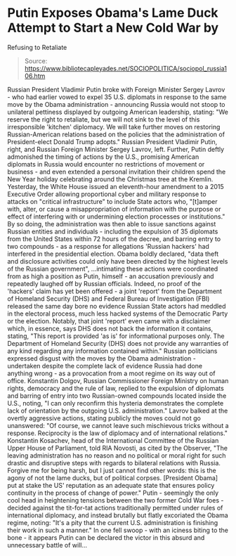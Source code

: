 # Putin Exposes Obama's Lame Duck Attempt to Start a New Cold War by 
Refusing to Retaliate

> Source: https://www.bibliotecapleyades.net/SOCIOPOLITICA/sociopol_russia106.htm

Russian President
Vladimir Putin broke with
Foreign Minister Sergey Lavrov - who had earlier vowed to
expel 35 U.S. diplomats in response to the same move by the
Obama
administration - announcing Russia would not stoop to
unilateral pettiness displayed by outgoing American leadership,
stating:
"We reserve the right to
retaliate, but we will not sink to the level of this
irresponsible 'kitchen' diplomacy.
We will take further moves on
restoring Russian-American relations based on the policies
that the administration of President-elect Donald Trump
adopts."
Russian President
Vladimir Putin, right,
and Russian
Foreign Minister Sergey Lavrov, left.
Further, Putin deftly
admonished the timing of actions by the U.S., promising
American diplomats in Russia would encounter no restrictions of
movement or business - and even extended a personal invitation
their children spend the New Year holiday celebrating around the
Christmas tree at the Kremlin.
Yesterday, the White House
issued an eleventh-hour amendment to a 2015
Executive Order
allowing proportional cyber and military response to attacks on
"critical infrastructure" to include State actors who,
"[t]amper with, alter, or cause
a misappropriation of information with the purpose or effect
of interfering with or undermining election processes or
institutions."
By so doing, the administration was
then able to issue sanctions against Russian entities and
individuals - including the expulsion of 35 diplomats from the
United States within 72 hours of the decree, and barring entry
to two compounds - as a response for allegations 'Russian
hackers' had interfered in the presidential election.
Obama boldly declared,
"data theft
and disclosure activities could only have been directed by the
highest levels of the Russian government",
...intimating these
actions were coordinated from as high a position as Putin,
himself - an accusation previously and repeatedly laughed off by
Russian officials.
Indeed, no proof of the 'hackers'
claim has yet been offered - a joint 'report'
from the Department of Homeland Security (DHS) and Federal Bureau of
Investigation (FBI) released the same day bore no evidence Russian
State actors had meddled in the electoral process, much less
hacked systems of the Democratic Party or the election.
Notably, that joint 'report' even
came with a disclaimer which, in essence, says DHS does not back
the information it contains, stating,
"This report is provided 'as is'
for informational purposes only. The Department of Homeland
Security (DHS) does not provide any warranties of any kind
regarding any information contained within."
Russian politicians expressed
disgust with the moves by the Obama administration - undertaken
despite the complete lack of evidence Russia had done anything
wrong - as a provocation from a moot regime on its way out of
office.
Konstantin Dolgov,
Russian Commissioner Foreign Ministry on human rights,
democracy and the rule of law, replied to the expulsion of
diplomats and barring of entry into two Russian-owned
compounds located inside the U.S.,
noting,
"I can only reconfirm this
hysteria demonstrates the complete lack of orientation
by the outgoing U.S. administration."
Lavrov
balked at the overtly aggressive actions, stating
publicly the moves could not go unanswered:
"Of course, we cannot leave
such mischievous tricks without a response. Reciprocity
is the law of diplomacy and of international relations."
Konstantin Kosachev, head
of the International Committee of the Russian Upper House of
Parliament, told RIA Novosti, as
cited by the Observer,
"The leaving administration
has no reason and no political or moral right for such
drastic and disruptive steps with regards to bilateral
relations with Russia.
Forgive me for being harsh, but I
just cannot find other words: this is the agony of not
the lame ducks, but of political corpses. [President
Obama] put at stake the US' reputation as an adequate
state that ensures policy continuity in the process of
change of power."
Putin - seemingly the only cool
head in heightening tensions between the two former Cold War
foes - decided against the tit-for-tat actions traditionally
permitted under rules of international diplomacy, and
instead brutally but flatly excoriated the Obama regime,
noting:
"It's a pity that the
current U.S. administration is finishing their work in
such a manner."
In one fell swoop - with an
iciness biting to the bone - it appears Putin can be
declared the victor in this absurd and unnecessary battle of
will...
